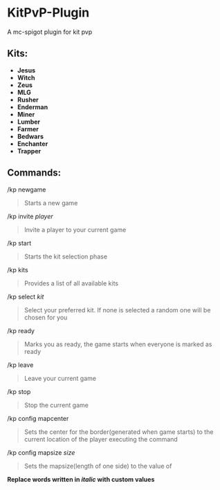 # KitPvP-Plugin
A mc-spigot plugin for kit pvp

## Kits:  
* **Jesus**  
* **Witch**
* **Zeus**
* **MLG**
* **Rusher**
* **Enderman**
* **Miner**
* **Lumber**
* **Farmer**
* **Bedwars**
* **Enchanter**
* **Trapper**

## Commands:
/kp newgame 
> Starts a new game  

/kp invite _player_  
> Invite a player to your current game  

/kp start  
> Starts the kit selection phase  

/kp kits  
> Provides a list of all available kits  

/kp select _kit_  
> Select your preferred kit. If none is selected a random one will be chosen for you  

/kp ready  
> Marks you as ready, the game starts when everyone is marked as ready  

/kp leave  
> Leave your current game  

/kp stop  
> Stop the current game  

/kp config mapcenter  
> Sets the center for the border(generated when game starts) to the current location of the player executing the command  

/kp config mapsize _size_  
> Sets the mapsize(length of one side) to the value of <int>  

**Replace words written in _italic_ with custom values**
